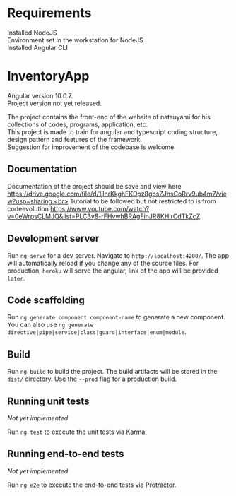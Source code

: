 # Requirements

Installed NodeJS <br>
Environment set in the workstation for NodeJS <br>
Installed Angular CLI <br>

# InventoryApp

Angular version 10.0.7.<br>
Project version not yet released.

The project contains the front-end of the website of natsuyami for his collections of codes, programs, application, etc.<br>
This project is made to train for angular and typescript coding structure, design pattern and features of the framework.<br>
Suggestion for improvement of the codebase is welcome.

## Documentation

Documentation of the project should be save and view here https://drive.google.com/file/d/1jlnrKkghFKDpz8gbsZJnsCoRrv9ub4m7/view?usp=sharing.<br>
Tutorial to be followed but not restricted to is from codeevolution https://www.youtube.com/watch?v=0eWrpsCLMJQ&list=PLC3y8-rFHvwhBRAgFinJR8KHIrCdTkZcZ.

## Development server

Run `ng serve` for a dev server. Navigate to `http://localhost:4200/`. The app will automatically reload if you change any of the source files.
For production, `heroku` will serve the angular, link of the app will be provided `later`.

## Code scaffolding

Run `ng generate component component-name` to generate a new component. You can also use `ng generate directive|pipe|service|class|guard|interface|enum|module`.

## Build

Run `ng build` to build the project. The build artifacts will be stored in the `dist/` directory. Use the `--prod` flag for a production build.

## Running unit tests
<em> Not yet implemented </em>

Run `ng test` to execute the unit tests via [Karma](https://karma-runner.github.io).

## Running end-to-end tests
<em> Not yet implemented </em>

Run `ng e2e` to execute the end-to-end tests via [Protractor](http://www.protractortest.org/).


